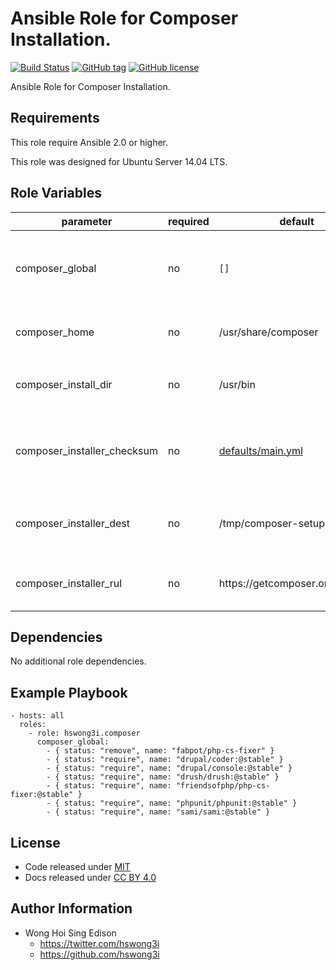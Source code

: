 Ansible Role for Composer Installation.
=======================================

[![Build Status](https://travis-ci.org/pantarei/ansible-role-composer.svg?branch=master)](https://travis-ci.org/pantarei/ansible-role-composer)
[![GitHub tag](https://img.shields.io/github/tag/pantarei/ansible-role-composer.svg)](https://github.com/pantarei/ansible-role-composer)
[![GitHub license](https://img.shields.io/github/license/pantarei/ansible-role-composer.svg)](https://github.com/pantarei/ansible-role-composer/blob/master/LICENSE)

Ansible Role for Composer Installation.

Requirements
------------

This role require Ansible 2.0 or higher.

This role was designed for Ubuntu Server 14.04 LTS.

Role Variables
--------------

<table>
<colgroup>
<col width="20%" />
<col width="20%" />
<col width="20%" />
<col width="20%" />
<col width="20%" />
</colgroup>
<thead>
<tr class="header">
<th>parameter</th>
<th>required</th>
<th>default</th>
<th>choices</th>
<th>comments</th>
</tr>
</thead>
<tbody>
<tr class="odd">
<td>composer_global</td>
<td>no</td>
<td><code>[]</code></td>
<td><ul>
<li><code>[]</code></li>
<li><code>list</code></li>
</ul></td>
<td>Skip install or remove gloabl packages if <code>[]</code>, or pass list to <code>composer global</code>.</td>
</tr>
<tr class="even">
<td>composer_home</td>
<td>no</td>
<td>/usr/share/composer</td>
<td></td>
<td>Location for the <code>$COMPOSER_HOME</code> directory..</td>
</tr>
<tr class="odd">
<td>composer_install_dir</td>
<td>no</td>
<td>/usr/bin</td>
<td></td>
<td>Location for the composer install directory.</td>
</tr>
<tr class="even">
<td>composer_installer_checksum</td>
<td>no</td>
<td><a href="https://github.com/pantarei/ansible-role-composer/blob/master/defaults/main.yml">defaults/main.yml</a></td>
<td></td>
<td>Download archive sha256 checksum for cache during (re)install.</td>
</tr>
<tr class="odd">
<td>composer_installer_dest</td>
<td>no</td>
<td>/tmp/composer-setup-php</td>
<td></td>
<td>Download archive filename for cache during (re)install.</td>
</tr>
<tr class="even">
<td>composer_installer_rul</td>
<td>no</td>
<td>https://getcomposer.org/installer</td>
<td></td>
<td>URL for download composer installer.</td>
</tr>
</tbody>
</table>

Dependencies
------------

No additional role dependencies.

Example Playbook
----------------

    - hosts: all
      roles:
        - role: hswong3i.composer
          composer_global:
            - { status: "remove", name: "fabpot/php-cs-fixer" }
            - { status: "require", name: "drupal/coder:@stable" }
            - { status: "require", name: "drupal/console:@stable" }
            - { status: "require", name: "drush/drush:@stable" }
            - { status: "require", name: "friendsofphp/php-cs-fixer:@stable" }
            - { status: "require", name: "phpunit/phpunit:@stable" }
            - { status: "require", name: "sami/sami:@stable" }

License
-------

-   Code released under [MIT](https://github.com/pantarei/ansible-role-composer/blob/master/LICENSE)
-   Docs released under [CC BY 4.0](http://creativecommons.org/licenses/by/4.0/)

Author Information
------------------

-   Wong Hoi Sing Edison
    -   <a href="https://twitter.com/hswong3i" class="uri" class="uri">https://twitter.com/hswong3i</a>
    -   <a href="https://github.com/hswong3i" class="uri" class="uri">https://github.com/hswong3i</a>

